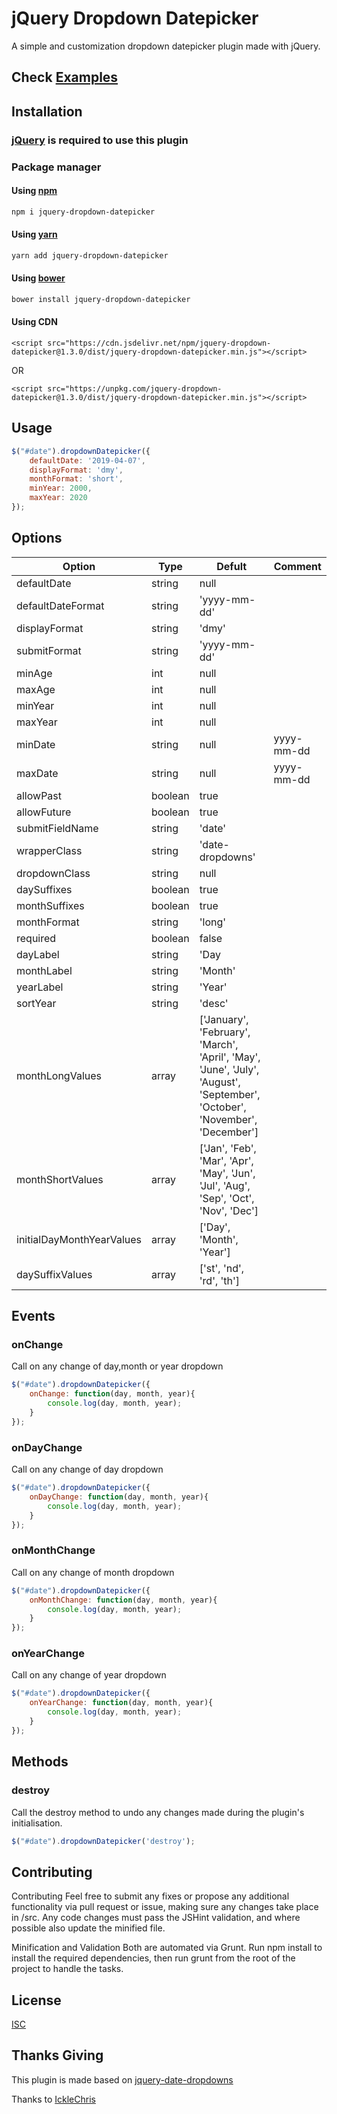 # jQuery Dropdown Datepicker

A simple and customization dropdown datepicker plugin made with jQuery.

## Check [Examples](https://tanvir0604.github.io/jquery-dropdown-datepicker/)

## Installation

### [jQuery](https://jquery.com/) is required to use this plugin

### Package manager 
#### Using [npm](https://www.npmjs.com)

```bash
npm i jquery-dropdown-datepicker
```

#### Using [yarn](https://yarnpkg.com)

```bash
yarn add jquery-dropdown-datepicker
```

#### Using [bower](https://bower.io)

```bash
bower install jquery-dropdown-datepicker
```

#### Using CDN

```code
<script src="https://cdn.jsdelivr.net/npm/jquery-dropdown-datepicker@1.3.0/dist/jquery-dropdown-datepicker.min.js"></script>
```
OR
```code
<script src="https://unpkg.com/jquery-dropdown-datepicker@1.3.0/dist/jquery-dropdown-datepicker.min.js"></script>
```
## Usage

```javascript
$("#date").dropdownDatepicker({
    defaultDate: '2019-04-07',
    displayFormat: 'dmy',
    monthFormat: 'short',
    minYear: 2000,
    maxYear: 2020
});
```

## Options
| Option                   | Type          | Defult          |Comment |
| -------------            | ------------- | ----------      |--------|
| defaultDate              | string        | null            |        |
| defaultDateFormat        | string        | 'yyyy-mm-dd'    |        |
| displayFormat            | string        | 'dmy'           |        |
| submitFormat             | string        | 'yyyy-mm-dd'    |        |
| minAge                   | int           | null            |        |
| maxAge                   | int           | null            |        |
| minYear                  | int           | null            |        |
| maxYear                  | int           | null            |        |
| minDate                  | string        | null            | yyyy-mm-dd |
| maxDate                  | string        | null            | yyyy-mm-dd |
| allowPast                | boolean       | true            |        |
| allowFuture              | boolean       | true            |        |
| submitFieldName          | string        | 'date'          |        |
| wrapperClass             | string        | 'date-dropdowns'|        |
| dropdownClass            | string        | null            |        |
| daySuffixes              | boolean       | true            |        |
| monthSuffixes            | boolean       | true            |        |
| monthFormat              | string        | 'long'          |        |
| required                 | boolean       | false           |        |
| dayLabel                 | string        | 'Day            |        |
| monthLabel               | string        | 'Month'         |        |
| yearLabel                | string        | 'Year'          |        |
| sortYear                 | string        | 'desc'          |        |
| monthLongValues          | array         | ['January', 'February', 'March', 'April', 'May', 'June', 'July', 'August', 'September', 'October', 'November', 'December']|   |
| monthShortValues         | array         | ['Jan', 'Feb', 'Mar', 'Apr', 'May', 'Jun', 'Jul', 'Aug', 'Sep', 'Oct', 'Nov', 'Dec'] |    |
| initialDayMonthYearValues| array         | ['Day', 'Month', 'Year'] |      |
| daySuffixValues          | array         | ['st', 'nd', 'rd', 'th'] |      |


## Events
### onChange
Call on any change of day,month or year dropdown
```javascript
$("#date").dropdownDatepicker({
    onChange: function(day, month, year){
        console.log(day, month, year);
    }
});
```
### onDayChange
Call on any change of day dropdown
```javascript
$("#date").dropdownDatepicker({
    onDayChange: function(day, month, year){
        console.log(day, month, year);
    }
});
```

### onMonthChange
Call on any change of month dropdown
```javascript
$("#date").dropdownDatepicker({
    onMonthChange: function(day, month, year){
        console.log(day, month, year);
    }
});
```

### onYearChange
Call on any change of year dropdown
```javascript
$("#date").dropdownDatepicker({
    onYearChange: function(day, month, year){
        console.log(day, month, year);
    }
});
```

## Methods
### destroy
Call the destroy method to undo any changes made during the plugin's initialisation.
```javascript
$("#date").dropdownDatepicker('destroy');
```


## Contributing
Contributing Feel free to submit any fixes or propose any additional functionality via pull request or issue, making sure any changes take place in /src. Any code changes must pass the JSHint validation, and where possible also update the minified file.

Minification and Validation Both are automated via Grunt. Run npm install to install the required dependencies, then run grunt from the root of the project to handle the tasks.

## License
[ISC](https://choosealicense.com/licenses/isc/)

## Thanks Giving
This plugin is made based on [jquery-date-dropdowns](https://github.com/IckleChris/jquery-date-dropdowns) 

Thanks to [IckleChris](https://github.com/IckleChris)